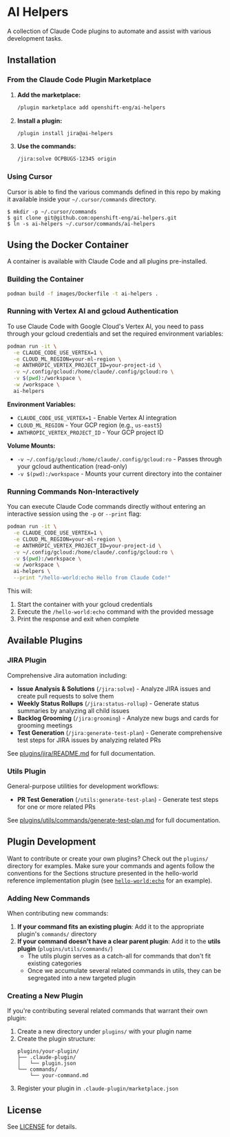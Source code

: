 # AI Helpers

A collection of Claude Code plugins to automate and assist with various development tasks.

## Installation

### From the Claude Code Plugin Marketplace

1. **Add the marketplace:**
   ```bash
   /plugin marketplace add openshift-eng/ai-helpers
   ```

2. **Install a plugin:**
   ```bash
   /plugin install jira@ai-helpers
   ```

3. **Use the commands:**
   ```bash
   /jira:solve OCPBUGS-12345 origin
   ```

### Using Cursor

Cursor is able to find the various commands defined in this repo by
making it available inside your `~/.cursor/commands` directory.

```
$ mkdir -p ~/.cursor/commands
$ git clone git@github.com:openshift-eng/ai-helpers.git
$ ln -s ai-helpers ~/.cursor/commands/ai-helpers
```

## Using the Docker Container

A container is available with Claude Code and all plugins pre-installed.

### Building the Container

```bash
podman build -f images/Dockerfile -t ai-helpers .
```

### Running with Vertex AI and gcloud Authentication

To use Claude Code with Google Cloud's Vertex AI, you need to pass through your gcloud credentials and set the required environment variables:

```bash
podman run -it \
  -e CLAUDE_CODE_USE_VERTEX=1 \
  -e CLOUD_ML_REGION=your-ml-region \
  -e ANTHROPIC_VERTEX_PROJECT_ID=your-project-id \
  -v ~/.config/gcloud:/home/claude/.config/gcloud:ro \
  -v $(pwd):/workspace \
  -w /workspace \
  ai-helpers
```

**Environment Variables:**
- `CLAUDE_CODE_USE_VERTEX=1` - Enable Vertex AI integration
- `CLOUD_ML_REGION` - Your GCP region (e.g., `us-east5`)
- `ANTHROPIC_VERTEX_PROJECT_ID` - Your GCP project ID

**Volume Mounts:**
- `-v ~/.config/gcloud:/home/claude/.config/gcloud:ro` - Passes through your gcloud authentication (read-only)
- `-v $(pwd):/workspace` - Mounts your current directory into the container

### Running Commands Non-Interactively

You can execute Claude Code commands directly without entering an interactive session using the `-p` or `--print` flag:

```bash
podman run -it \
  -e CLAUDE_CODE_USE_VERTEX=1 \
  -e CLOUD_ML_REGION=your-ml-region \
  -e ANTHROPIC_VERTEX_PROJECT_ID=your-project-id \
  -v ~/.config/gcloud:/home/claude/.config/gcloud:ro \
  -v $(pwd):/workspace \
  -w /workspace \
  ai-helpers \
  --print "/hello-world:echo Hello from Claude Code!"
```

This will:
1. Start the container with your gcloud credentials
2. Execute the `/hello-world:echo` command with the provided message
3. Print the response and exit when complete

## Available Plugins

### JIRA Plugin

Comprehensive Jira automation including:
- **Issue Analysis & Solutions** (`/jira:solve`) - Analyze JIRA issues and create pull requests to solve them
- **Weekly Status Rollups** (`/jira:status-rollup`) - Generate status summaries by analyzing all child issues
- **Backlog Grooming** (`/jira:grooming`) - Analyze new bugs and cards for grooming meetings
- **Test Generation** (`/jira:generate-test-plan`) - Generate comprehensive test steps for JIRA issues by analyzing related PRs

See [plugins/jira/README.md](plugins/jira/README.md) for full documentation.

### Utils Plugin

General-purpose utilities for development workflows:
- **PR Test Generation** (`/utils:generate-test-plan`) - Generate test steps for one or more related PRs

See [plugins/utils/commands/generate-test-plan.md](plugins/utils/commands/generate-test-plan.md) for full documentation.

## Plugin Development

Want to contribute or create your own plugins? Check out the `plugins/` directory for examples.
Make sure your commands and agents follow the conventions for the Sections structure presented in the hello-world reference implementation plugin (see [`hello-world:echo`](plugins/hello-world/commands/echo.md) for an example).

### Adding New Commands

When contributing new commands:

1. **If your command fits an existing plugin**: Add it to the appropriate plugin's `commands/` directory
2. **If your command doesn't have a clear parent plugin**: Add it to the **utils plugin** (`plugins/utils/commands/`)
   - The utils plugin serves as a catch-all for commands that don't fit existing categories
   - Once we accumulate several related commands in utils, they can be segregated into a new targeted plugin

### Creating a New Plugin

If you're contributing several related commands that warrant their own plugin:

1. Create a new directory under `plugins/` with your plugin name
2. Create the plugin structure:
   ```
   plugins/your-plugin/
   ├── .claude-plugin/
   │   └── plugin.json
   └── commands/
       └── your-command.md
   ```
3. Register your plugin in `.claude-plugin/marketplace.json`

## License

See [LICENSE](LICENSE) for details.
